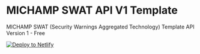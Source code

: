 # MICHAMP SWAT API V1 Template
MICHAMP SWAT (Security Warnings Aggregated Technology) Template API Version 1 - Free

[![Deploy to Netlify](https://www.netlify.com/img/deploy/button.svg)](https://app.netlify.com/start/deploy?repository=https://github.com/michamp/michampswat-apiv1)
